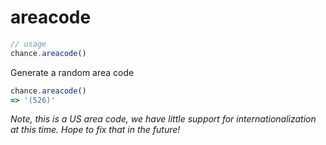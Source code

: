 # areacode

```js
// usage
chance.areacode()
```

Generate a random area code

```js
chance.areacode()
=> '(526)'
```

*Note, this is a US area code, we have little support for internationalization
at this time. Hope to fix that in the future!*
